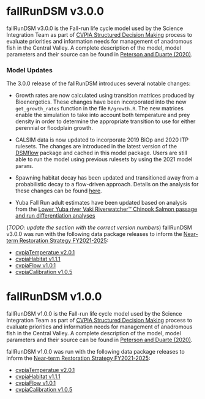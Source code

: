 # fallRunDSM v3.0.0

fallRunDSM v3.0.0 is the Fall-run life cycle model used by the Science Integration Team as part of [CVPIA Structured Decision Making](http://cvpia.scienceintegrationteam.com/) process to evaluate priorities and information needs for management of anadromous fish in the Central Valley. A complete description of the model, model parameters and their source can be found in [Peterson and Duarte (2020)](https://onlinelibrary.wiley.com/doi/10.1111/rec.13244).


### Model Updates

The 3.0.0 release of the fallRunDSM introduces several notable changes:

* Growth rates are now calculated using transition matrices produced by Bioenergetics. These changes have been incorporated into the new `get_growth_rates` function in the file `R/growth.R`. The new matrices enable the simulation to take into account both temperature and prey density in order to determine the appropriate transition to use for either perennial or floodplain growth.

* CALSIM data is now updated to incorporate 2019 BiOp and 2020 ITP rulesets. The changes are introduced in the latest version of the [DSMflow](https://github.com/CVPIA-OSC/DSMflow) package and cached in this model package. Users are still able to run the model using previous rulesets by using the 2021 model `params`.

* Spawning habitat decay has been updated and transitioned away from a probabilistic decay to a flow-driven approach. Details on the analysis for these changes can be found [here](https://cvpia-osc.github.io/DSMhabitat/articles/flow-driven-spawning-decay.html).

* Yuba Fall Run adult estimates have been updated based on analysis from the [Lower Yuba river Vaki Riverwatcher™ Chinook Salmon passage and run differentiation analyses](https://cvpia-meeting-slides.s3.us-west-2.amazonaws.com/2020-Update_LYR-Chinook-Salmon-Run-Differentiation_December-2020.pdf) 


(*TODO: update the section with the correct version numbers*)
fallRunDSM v3.0.0 was run with the following data package releases to inform the [Near-term Restoration Strategy FY2021-2025](https://cvpia-documents.s3-us-west-1.amazonaws.com/CVPIA_Near-term-Restoration-Strategy_FY21-FY25_FINAL.pdf):

- [cvpiaTemperatue v2.0.1](https://github.com/FlowWest/cvpiaTemperature/releases/tag/v3.0)
- [cvpiaHabitat v1.1.1](https://github.com/FlowWest/cvpiaHabitat/releases/tag/v3.0)
- [cvpiaFlow v1.0.1](https://github.com/FlowWest/cvpiaFlow/releases/tag/v3.0)
- [cvpiaCalibration v1.0.5](https://github.com/FlowWest/cvpiaCalibration/releases/tag/v3.0)



# fallRunDSM v1.0.0 
fallRunDSM v1.0.0 is the Fall-run life cycle model used by the Science Integration Team as part of [CVPIA Structured Decision Making](http://cvpia.scienceintegrationteam.com/) process to evaluate priorities and information needs for management of anadromous fish in the Central Valley. A complete description of the model, model parameters and their source can be found in [Peterson and Duarte (2020)](https://onlinelibrary.wiley.com/doi/10.1111/rec.13244).

fallRunDSM v1.0.0 was run with the following data package releases to inform the [Near-term Restoration Strategy FY2021-2025](https://cvpia-documents.s3-us-west-1.amazonaws.com/CVPIA_Near-term-Restoration-Strategy_FY21-FY25_FINAL.pdf):

- [cvpiaTemperatue v2.0.1](https://github.com/FlowWest/cvpiaTemperature/releases/tag/v2.0.1)
- [cvpiaHabitat v1.1.1](https://github.com/FlowWest/cvpiaHabitat/releases/tag/v1.1.1)
- [cvpiaFlow v1.0.1](https://github.com/FlowWest/cvpiaFlow/releases/tag/v1.0.1)
- [cvpiaCalibration v1.0.5](https://github.com/FlowWest/cvpiaCalibration/releases/tag/v1.0.5)
